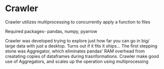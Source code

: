 # Crawler
Crawler utilizes multiprocessing to concurrently apply a function to files

Required packages- pandas, numpy, pyarrow

Crawler was developed trying to explore just how far you can go in big/ large data with just a desktop. Turns out if it fits it ships...
The first stepping stone was Aggregator, which eliminates pandas' RAM overhead from creatating copies of dataframes during trasnformations.
Crawler make good use of Aggregators, and scales up the operation using multiprocessing
